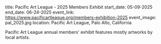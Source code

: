 title: Pacific Art League - 2025 Members Exhibit
start_date: 05-09-2025
end_date: 06-24-2025
event_link: https://www.pacificartleague.org/members-exhibition-2025
event_image: pal_2025.jpg 
location: Pacific Art League, Palo Alto, California

Pacific Art League annual members' exhibit features mostly artworks by local artists.
